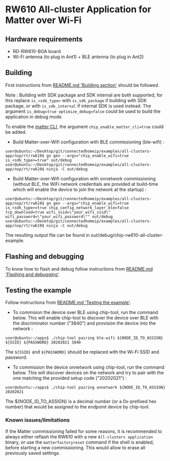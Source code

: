 # RW610 All-cluster Application for Matter over Wi-Fi

## Hardware requirements

- RD-RW610-BGA board
- Wi-Fi antenna (to plug in Ant1) + BLE antenna (to plug in Ant2)

<a name="building"></a>

## Building

First instructions from [README.md 'Building section'][readme_building_section] should be followed.

[readme_building_section]: README.md#building

Note : Building with SDK package and SDK internal are both supported, for this replace ```is_<sdk_type>``` with ```is_sdk_package``` if building with SDK package, or with ```is_sdk_internal``` if internal SDK is used instead. The argument ```is_debug=true optimize_debug=false``` could be used to build the application in debug mode. 

To enable the [matter CLI](README.md#matter-shell), the argument ```chip_enable_matter_cli=true``` could be added.

- Build Matter-over-Wifi configuration with BLE commissioning (ble-wifi) :

```
user@ubuntu:~/Desktop/git/connectedhomeip/examples/all-clusters-app/nxp/rt/rw610$ gn gen --args="chip_enable_wifi=true is_<sdk_type>=true" out/debug
user@ubuntu:~/Desktop/git/connectedhomeip/examples/all-clusters-app/nxp/rt/rw610$ ninja -C out/debug
```
- Build Matter-over-Wifi configuration with onnetwork commissioning (without BLE, the WiFi network credentials are provided at build-time which will enable the device to join the network at the startup) :
```
user@ubuntu:~/Desktop/git/connectedhomeip/examples/all-clusters-app/nxp/rt/rw610$ gn gen --args="chip_enable_wifi=true is_<sdk_type>=true chip_config_network_layer_ble=false tcp_download=true wifi_ssid=\"your_wifi_ssid\" wifi_password=\"your_wifi_password\"" out/debug
user@ubuntu:~/Desktop/git/connectedhomeip/examples/all-clusters-app/nxp/rt/rw610$ ninja -C out/debug
```

The resulting output file can be found in out/debug/chip-rw610-all-cluster-example.

<a name="flashdebug"></a>

## Flashing and debugging

To know how to flash and debug follow instructions from [README.md 'Flashing and debugging'][readme_flash_debug_section].

[readme_flash_debug_section]:README.md#flashdebug

## Testing the example

Follow instructions from [README.md 'Testing the example'][readme_test_example_section].

[readme_test_example_section]:README.md#testing-the-example

- To commision the device over BLE using chip-tool, run the command below. This will enable chip-tool to discover the device over BLE with the discriminator number ("3840") and provision the device into the network :
```
user@ubuntu:~/apps$ ./chip-tool pairing ble-wifi ${NODE_ID_TO_ASSIGN} ${SSID} ${PASSWORD} 20202021 3840
```
The ```${SSID}``` and ```${PASSWORD}``` should be replaced with the Wi-Fi SSID and password.

- To commission the device onnetwork using chip-tool, run the command below. This will discover devices on the network and try to pair with the one matching the provided setup code ("20202021") : 
```
user@ubuntu:~/apps$ ./chip-tool pairing onnetwork ${NODE_ID_TO_ASSIGN} 20202021
```
The ${NODE_ID_TO_ASSIGN} is a decimal number (or a 0x-prefixed hex number) that would be assigned to the endpoint device by chip-tool.

### Known issues/limitations

If the Matter commissioning failed for some reasons, it is recommended to always either reflash the RW610 with a new `All-clusters application` binary, or use the ```matterfactoryreset``` command if the shell is enabled, before starting a new commissioning. This would allow to erase all previously saved settings.
